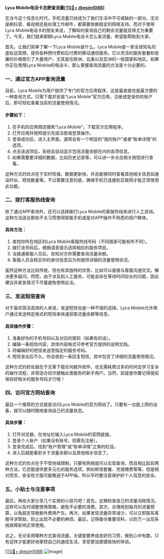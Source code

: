 **Lyca Mobile电话卡怎麽查流量[[TG💪+ @esim1088](https://t.me/s/esim1088)]**

在当今这个信息化时代，手机流量已经成为了我们生活中不可或缺的一部分。无论是刷抖音、看视频还是处理工作邮件，都需要依赖稳定的网络支持。而对于使用Lyca Mobile电话卡的朋友来说，了解如何查询自己的剩余流量就显得尤为重要了。今天，我们就来聊聊Lyca Mobile电话卡怎么查流量，希望能帮助到大家。

首先，让我们简单了解一下Lyca Mobile是什么。Lyca Mobile是一家全球知名的虚拟运营商，提供各种预付费和后付费的移动通信服务。它以灵活的服务套餐和低廉的价格吸引了大量用户，尤其是在欧洲、北美以及亚洲的一些国家和地区。如果你正在使用Lyca Mobile的电话卡，那么掌握查询流量的方法是十分必要的。

### **一、通过官方APP查询流量**

目前，Lyca Mobile为用户提供了专门的官方应用程序，这是最直接也是最方便的一种查询方式。只需下载并安装“Lyca Mobile”官方应用，注册或登录你的账户后，即可轻松查看当前的流量使用情况。

#### **步骤如下：**
1. 在手机的应用商店搜索“Lyca Mobile”，下载官方应用程序。
2. 打开应用并按照提示完成注册或登录操作。
3. 登录成功后，进入主界面，通常会有一个明显的“我的账户”或者“账单详情”的选项。
4. 点击该选项后，系统会自动显示包括流量余额在内的各项信息。
5. 如果需要更详细的数据，比如历史记录等，可以进一步点击相关按钮进行查看。

这种方式的优点在于实时性强，数据更新快，并且能够同时查看其他相关信息如通话时长、短信数量等。不过需要注意的是，确保手机已连接到互联网才能正常使用此功能。

### **二、拨打客服热线查询**

除了通过APP查询外，还可以选择拨打Lyca Mobile的客服热线来进行人工咨询。这种方法适合那些不太习惯使用智能手机或是对APP操作不熟悉的用户群体。

#### **具体方法：**
1. 查找你所在地区的Lyca Mobile客服热线号码（不同国家可能有所不同）。
2. 拨打该号码后，根据语音提示选择相应的服务项目。
3. 当接通客服人员后，告知对方你需要查询流量余额。
4. 客服人员会核实你的身份信息后为你提供详细的流量使用状况。

虽然这种方法比较传统，但也有其独特的优势，比如可以直接与客服沟通交流，解决更多疑问。然而，由于涉及到人工服务，可能会存在等待时间较长的问题，因此建议非紧急情况下尽量避免使用此法。

### **三、发送短信查询**

对于喜欢简洁高效的人来说，发送短信也是一种不错的选择。Lyca Mobile允许用户通过发送特定格式的短信来快速获取流量余额等信息。

#### **具体操作步骤：**
1. 准备好你的手机号码以及对应的密码（如果有的话）。
2. 编辑一条短信内容，具体内容格式可参考官方提供的说明文档。
3. 将编辑好的短信发送至指定的服务号码。
4. 短信发出后不久，你会收到一条回复短信，其中包含了详细的流量使用情况。

这种方式的好处就在于无需下载任何额外软件，也无需耗费过多的时间去学习复杂的操作流程，非常适合初次接触此类服务的新手用户。当然，前提是你要记得提前保存好相关的服务号码才行哦！

### **四、访问官方网站查询**

最后一个推荐的方式就是访问Lyca Mobile的官方网站了。只要有一台能上网的设备，就可以随时随地查询自己的流量状态。

#### **具体步骤：**
1. 打开浏览器，在地址栏输入Lyca Mobile的官网链接。
2. 登录个人账户（如果没有账号，则需先注册）。
3. 登录完成后，找到“账户管理”或“账单详情”之类的栏目。
4. 进入后就能看到关于流量余额以及其他相关信息了。

这种方式的优点在于不受地域限制，只要有网络就可以实现查询。而且相比起前两种方法，它还能提供更多元化的服务选项，例如修改套餐、充值缴费等等。但是相对而言，安全性方面可能略逊于APP端，所以平时要注意保护好个人信息的安全。

### **五、小贴士与注意事项**

最后，再给大家分享几个实用的小技巧吧！首先，定期检查自己的流量消耗情况，这样可以及时调整使用策略，避免不必要的浪费。其次，合理规划每月的流量预算，以免超支导致额外费用产生。再次，如果发现流量异常减少，可以立即联系客服寻求帮助，防止出现不必要的麻烦。最后，记得备份重要资料，以防万一出现系统故障影响正常使用。

总之，无论采用哪种方式查询流量，关键是要养成良好的习惯，做到心中有数。只有这样才能更好地掌控自己的通信生活，享受更加便捷愉快的体验。

[[TG💪+ @esim1088](https://t.me/s/esim1088) ![Image](https://i.postimg.cc/4NQfJmqS/Snipaste-2025-05-13-00-14-12.png)]